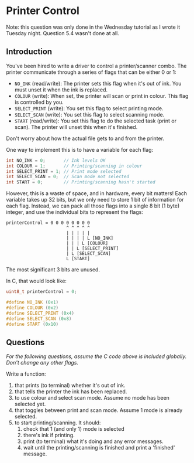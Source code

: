 # Printer Control

Note: this question was only done in the Wednesday tutorial as I wrote it Tuesday night. Question 5.4 wasn't done at all.

## Introduction

You've been hired to write a driver to control a printer/scanner combo. The printer communicate through a series of flags that can be either 0 or 1:

- `NO_INK` (read/write): The printer sets this flag when it's out of ink. You must unset it when the ink is replaced.
- `COLOUR` (write): When set, the printer will scan or print in colour. This flag is controlled by you.
- `SELECT_PRINT` (write): You set this flag to select printing mode.
- `SELECT_SCAN` (write): You set this flag to select scanning mode.
- `START` (read/write): You set this flag to do the selected task (print or scan). The printer will unset this when it's finished.

Don't worry about how the actual file gets to and from the printer.

One way to implement this is to have a variable for each flag:

```c
int NO_INK = 0;       // Ink levels OK
int COLOUR = 1;       // Printing/scanning in colour
int SELECT_PRINT = 1; // Print mode selected
int SELECT_SCAN = 0;  // Scan mode not selected
int START = 0;        // Printing/scanning hasn't started
```

However, this is a waste of space, and in hardware, every bit matters! Each variable takes up 32 bits, but we only need to store 1 bit of information for each flag. Instead, we can pack all those flags into a single 8 bit (1 byte) integer, and use the individual bits to represent the flags:

```text
printerControl = 0 0 0 0 0 0 0 0
                       ^ ^ ^ ^ ^
                       | | | | |
                       | | | | L [NO_INK]
                       | | | L [COLOUR]
                       | | L [SELECT_PRINT]
                       | L [SELECT_SCAN]
                       L [START]
```

The most significant 3 bits are unused.

In C, that would look like:

```c
uint8_t printerControl = 0;

#define NO_INK (0x1)
#define COLOUR (0x2)
#define SELECT_PRINT (0x4)
#define SELECT_SCAN (0x8)
#define START (0x10)
```

## Questions

*For the following questions, assume the C code above is included globally. Don't change any other flags.*

Write a function:

1. that prints (to terminal) whether it's out of ink.
2. that tells the printer the ink has been replaced.
3. to use colour and select scan mode. Assume no mode has been selected yet.
4. that toggles between print and scan mode. Assume 1 mode is already selected.
5. to start printing/scanning. It should:
   1. check that 1 (and only 1) mode is selected
   2. there's ink if printing.
   3. print (to terminal) what it's doing and any error messages.
   4. wait until the printing/scanning is finished and print a 'finished' message.
